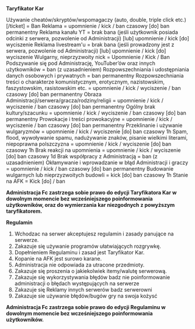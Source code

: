 **Taryfikator Kar**

  Używanie cheatów/skryptów/wspomagaczy (auto, double, triple click etc.) [/ticket] = Ban
  Reklama  = upomnienie / kick / ban czasowy [do] ban permanentny
  Reklama kanału YT = brak bana (jeśli użytkownik posiada odcinki z serwera, pozwolenie od Administracji) [lub] upomnienie / kick [do] wyciszenie
  Reklama livestream'u = brak bana (jeśli prowadzony jest z serwera, pozwolenie od Administracji) [lub] upomnienie / kick [do] wyciszenie
  Wulgarny, nieprzyzwoity nick = Upomnienie / Kick / Ban
  Podszywanie się pod Administrację, YouTuber’ów oraz innych użytkowników = ban (z uzasadnieniem)
  Rozpowszechniania i udostępniania danych osobowych i prywatnych = ban permanentny
  Rozpowszechniania treści o charakterze komunistycznym, erotycznym, nazistowskim, faszystowskim, rasistowskim etc. = upomnienie / kick / wyciszenie / ban czasowy [do] ban permanentny
  Obraza Administracji/serwera/gracza/rodziny/religii = upomnienie / kick / wyciszenie / ban czasowy [do] ban permanentny
  Ogólny brak kultury/szacunku = upomnienie / kick / wyciszenie / ban czasowy [do] ban permanentny
  Prowokacje i treści prowokacyjne = upomnienie / kick / wyciszenie / ban czasowy [do] ban permanentny
  Przeklinanie i używanie wulgaryzmów = upomnienie / kick / wyciszenie [do] ban czasowy 1h
  Spam, flood, wywoływanie spamu, nadużywanie znaków, pisanie wielkimi literami, niepoprawna polszczyzna = upomnienie / kick / wyciszenie [do] ban czasowy 1h
  Brak reakcji na upomnienia = upomnienie / kick / wyciszenie [do] ban czasowy 1d
  Brak współpracy z Administracją = ban (z uzasadnieniem)
  Okłamywanie i wprowadzanie w błąd Administracji i graczy = upomnienie / kick / ban czasowy [do] ban permanentny
  Budowanie wulgarnych lub nieprzyzwoitych budowli = kick [do] ban czasowy 1h
  Stanie na AFK = Kick [do] / ban
 
**Administracja Fc zastrzega sobie prawo do edycji Taryfikatora Kar w dowolnym momencie bez wcześniejszego poinformowania użytkowników, oraz do wymierzania kar niezgodnych z powyższym taryfikatorem.**



**Regulamin**

1. Wchodzac na serwer akceptujesz regulamin i zasady panujące na serwerze.
2. Zakazuje się używanie programów ułatwiających rozgrywkę.
3. Dopełnieniem Regulaminu i zasad jest Taryfikator Kar.
4. Kopanie na AFK jest surowo karane.
5. Administracja nie odpowiada za utracone przedmioty.
6. Zakazuje się proszenia o jakiekolwiek itemy/walutę serwerową.
7. Zakazuje się wykorzystywania błędów badz nie poinformowanie administracji o błędach występujących na serwerze
8. Zakazuje się Reklamy innych serwerów badz serwerowni
9. Zakazuje sie używanie błędów/bugów gry na swoja kożysć

**Administracja Fc zastrzega sobie prawo do edycji Regulaminu w dowolnym momencie bez wcześniejszego poinformowania użytkowników.**
